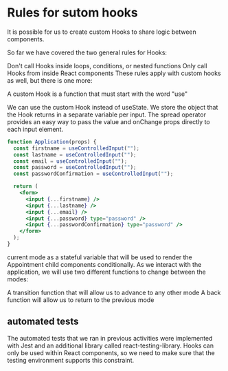 # Rules for sutom hooks
It is possible for us to create custom Hooks to share logic between components.

So far we have covered the two general rules for Hooks:

Don't call Hooks inside loops, conditions, or nested functions
Only call Hooks from inside React components
These rules apply with custom hooks as well, but there is one more:

A custom Hook is a function that must start with the word "use"

We can use the custom Hook instead of useState. We store the object that the Hook returns in a separate variable per input. The spread operator provides an easy way to pass the value and onChange props directly to each input element.

```jsx
function Application(props) {
  const firstname = useControlledInput("");
  const lastname = useControlledInput("");
  const email = useControlledInput("");
  const password = useControlledInput("");
  const passwordConfirmation = useControlledInput("");

  return (
    <form>
      <input {...firstname} />
      <input {...lastname} />
      <input {...email} />
      <input {...password} type="password" />
      <input {...passwordConfirmation} type="password" />
    </form>
  );
}
```

current mode as a stateful variable that will be used to render the Appointment child components conditionally. As we interact with the application, we will use two different functions to change between the modes:

A transition function that will allow us to advance to any other mode
A back function will allow us to return to the previous mode

## automated tests
The automated tests that we ran in previous activities were implemented with Jest and an additional library called react-testing-library. Hooks can only be used within React components, so we need to make sure that the testing environment supports this constraint.